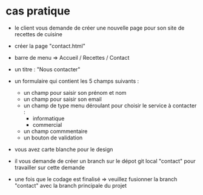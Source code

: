 # cas pratique

- le client vous demande de créer une nouvelle page pour son site de recettes de cuisine
- créer la page "contact.html"

- barre de menu => Accueil / Recettes / Contact
- un titre : "Nous contacter"
- un formulaire qui contient les 5 champs suivants :
    - un champ pour saisir son prénom et nom
    - un champ pour saisir son email
    - un champ de type menu déroulant pour choisir le service à contacter : 
        - informatique
        - commercial
    - un champ commmentaire
    - un bouton de validation  
- vous avez carte blanche pour le design

- il vous demande de créer un branch sur le dépot git local "contact" pour travailler sur cette demande
- une fois que le codage est finalisé => veuillez fusionner la branch "contact" avec la branch principale du projet